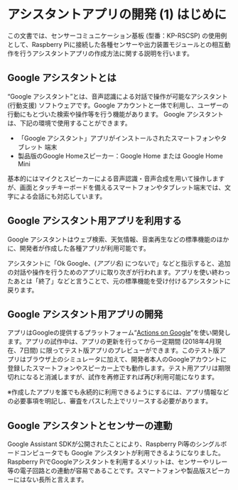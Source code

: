 # アシスタントアプリの開発 (1) はじめに

この文書では、センサーコミュニケーション基板 (型番：KP-RSCSP) の使用例として、Raspberry Piに接続した各種センサーや出力装置モジュールとの相互動作を行うアシスタントアプリの作成方法に関する説明を行います。

## Google アシスタントとは

“Google アシスタント”とは、音声認識による対話で操作が可能なアシスタント (行動支援) ソフトウェアです。Google アカウントと一体で利用し、ユーザーの行動にもとづいた検索や操作等を行う機能があります。
Google アシスタントは、下記の環境で使用することができます。

  - 「Google アシスタント」アプリがインストールされたスマートフォンやタブレット
    端末
  - 製品版のGoogle Homeスピーカー：Google Home または Google Home Mini

基本的にはマイクとスピーカーによる音声認識・音声合成を用いて操作しますが、画面とタッチキーボードを備えるスマートフォンやタブレット端末では、文字による会話にも対応しています。

## Google アシスタント用アプリを利用する

Google アシスタントはウェブ検索、天気情報、音楽再生などの標準機能のほかに、開発者が作成した各種アプリが利用可能です。

アシスタントに「Ok Google、(*アプリ名*) につないで」などと指示すると、追加の対話や操作を行うためのアプリに取り次ぎが行われます。アプリを使い終わったあとは「終了」などと言うことで、元の標準機能を受け付けるアシスタントに戻ります。

## Google アシスタント用アプリの開発

アプリはGoogleの提供するプラットフォーム“[Actions on Google](https://developers.google.com/actions/)”を使い開発します。アプリの試作中は、アプリの更新を行ってから一定期間 (2018年4月現在、7日間) に限ってテスト版アプリのプレビューができます。このテスト版アプリはブラウザ上のシミュレータに加えて、開発者本人のGoogleアカウントに登録したスマートフォンやスピーカー上でも動作します。テスト用アプリは期限切れになると消滅しますが、試作を再修正すれば再び利用可能になります。

※作成したアプリを誰でも永続的に利用できるようにするには、アプリ情報などの必要事項を明記し、審査をパスした上でリリースする必要があります。

## Google アシスタントとセンサーの連動

Google Assistant SDKが公開されたことにより、Raspberry Pi等のシングルボードコンピュータでも Google アシスタントが利用できるようになりました。
Raspberry PiでGoogleアシスタントを利用するメリットは、センサーやリレー等の電子回路との連動が容易であることです。スマートフォンや製品版スピーカーにはない長所と言えます。
